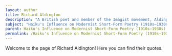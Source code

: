 ```yaml
---
layout: author
title: Richard Aldington
description: "A British poet and member of the Imagist movement, Aldington's poetry reflects a haiku influence through its focus on nature and economy of language."
subject: "Haiku's Influence on Modernist Short-Form Poetry (1910s–1930s)"
parent: Haiku's Influence on Modernist Short-Form Poetry (1910s–1930s)
permalink: /Haiku's Influence on Modernist Short-Form Poetry (1910s–1930s)/authors/Richard-Aldington/
---
```


Welcome to the page of Richard Aldington! Here you can find their quotes.
